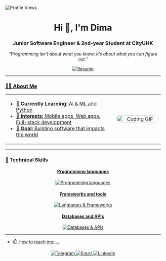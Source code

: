 <p align="left"> 
  <img src="https://komarev.com/ghpvc/?username=Dimashsaken&label=Profile%20views&color=0e75b6&style=flat" alt="Profile Views" />
</p>

<h1 align="center">Hi 👋, I'm Dima</h1>
<h3 align="center">Junior Software Engineer & 2nd-year Student at CityUHK</h3>
<p align="center">
  <em>“Programming isn’t about what you know; it’s about what you can figure out.”</em>
</p>

<div align="center">
 
  </a> <a href="Dimash Saken CV.pdf">
    <img src="https://img.shields.io/badge/Resume-PDF-red?logo=adobe-acrobat-reader" alt="Resume"/>
</div>
<hr/>

### 👨‍💻 About Me

<table>
  <tr>
    <td width="70%">
      <ul>
        <li>🌱 <strong>Currently Learning:</strong> AI & ML and Python</li>
        <li>💼 <strong>Interests:</strong> Mobile apps, Web apps, Full-stack development</li>
        <li>🎯 <strong>Goal:</strong> Building software that impacts the world</li>
      </ul>
    </td>
    <td width="30%" align="center">
      <img width="100%" src="https://infowithart.com/wp-content/uploads/2019/01/Cover-image.gif" alt="Coding GIF" style="border-radius:10px;"/>
    </td>
  </tr>
</table>

---

### 💎 Technical Skills

<div align="center">
<h4>Programming languages</h4>
<img src="https://skillicons.dev/icons?i=python,javascript,cpp,react,typescript" alt="Programming languages" />

<h4>Frameworks and tools</h4>
<img src="https://skillicons.dev/icons?i=bash,git,aws,vercel" alt="Languages & Frameworks" />

<h4>Databases and APIs</h4>
<img src="https://skillicons.dev/icons?i=postgres,mongodb,supabase" alt="Databases & APIs" />
</div>
</div>

---

- 📫 How to reach me: ...

<div align="center">
  <a href="https://t.me/opasyan">
    <img src="https://img.shields.io/badge/Telegram-@opasyan-0088cc?style=for-the-badge&logo=telegram&logoColor=white" alt="Telegram"/>
  </a>
  <a href="mailto:dimashsakennnn@gmail.com">
    <img src="https://img.shields.io/badge/Email-dimashsakennnn%40gmail.com-red?style=for-the-badge&logo=gmail&logoColor=white" alt="Email"/>
  </a>
  <a href="https://www.linkedin.com/in/dinmukhammed-saken">
    <img src="https://img.shields.io/badge/LinkedIn-Connect-blue?style=for-the-badge&logo=linkedin&logoColor=white" alt="LinkedIn"/>
  </a>
</div>